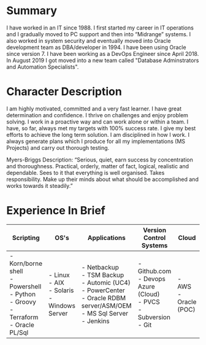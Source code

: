 # Summary
I have worked in an IT since 1988. I first started my career in IT operations and I gradually moved to PC support and then into “Midrange” systems. I also worked in system security and eventually moved into Oracle development team as DBA/developer in 1994. I have been using Oracle since version 7. I have been working as a DevOps Engineer since April 2018. In August 2019 I got moved into a new team called "Database Adminstrators and Automation Specialists".

# Character Description
I am highly motivated, committed and a very fast learner. I have great determination and confidence. I thrive on challenges and enjoy problem solving. I work in a proactive way and can work alone or within a team. I have, so far, always met my targets with 100% success rate. I give my best efforts to achieve the long term solution. I am disciplined in how I work. I always generate plans which I produce for all my implementations (MS Projects) and carry out thorough testing. 

Myers-Briggs Description: 
“Serious, quiet, earn success by concentration and thoroughness. Practical, orderly, matter of fact, logical, realistic and dependable. Sees to it that everything is well organised. Takes responsibility. Make up their minds about what should be accomplished and works towards it steadily.”  


# Experience In Brief
<table id="Experience" class="display">
   <thead>
      <tr>
         <th>Scripting</th>
         <th>OS's</th>
         <th>Applications</th>
         <th>Version Control Systems</th>
         <th>Cloud</th>
      </tr>
   </thead>
   <tbody>
      <tr>
         <td>- Korn/borne shell <br>
          - Powershell<br>
          - Python<br>
          - Groovy<br>
          - Terraform<br>
          - Oracle PL/Sql</td>
         <td>- Linux<br>
          - AIX<br>
          - Solaris<br>
          - Windows Server</td>
         <td>- Netbackup<br>
          - TSM Backup<br>
          - Automic (UC4)<br>
          - PowerCenter<br>
          - Oracle RDBM server/ASM/OEM<br>
          - MS Sql Server<br>
          - Jenkins</td>
         <td>- Github.com<br>
          - Devops Azure (Cloud)<br>
          - PVCS<br>
         - Subversion<br>
	 - Git</td>
         <td>- AWS<br>
          - Oracle (POC)
         </td>
      </tr>
   </tbody>
</table>
